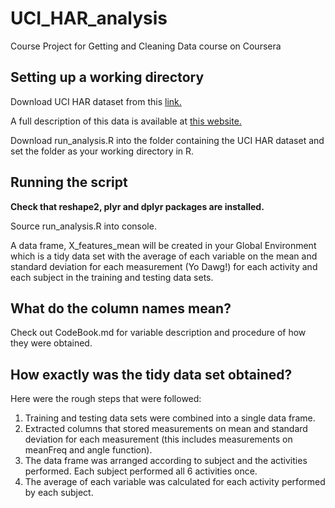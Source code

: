 # UCI_HAR_analysis
Course Project for Getting and Cleaning Data course on Coursera
## Setting up a working directory
Download UCI HAR dataset from this [link.](https://d396qusza40orc.cloudfront.net/getdata%2Fprojectfiles%2FUCI%20HAR%20Dataset.zip)

A full description of this data is available at [this website.](http://archive.ics.uci.edu/ml/datasets/Human+Activity+Recognition+Using+Smartphones)

Download run_analysis.R into the folder containing the UCI HAR dataset and set the folder as your working directory in R.

## Running the script
__Check that reshape2, plyr and dplyr packages are installed.__

Source run_analysis.R into console.

A data frame, X_features_mean will be created in your Global Environment which is a tidy data set with the average of each variable on the mean and standard deviation for each measurement (Yo Dawg!) for each activity and each subject in the training and testing data sets.

## What do the column names mean?
Check out CodeBook.md for variable description and procedure of how they were obtained.

## How exactly was the tidy data set obtained?
Here were the rough steps that were followed:

1. Training and testing data sets were combined into a single data frame.
2. Extracted columns that stored measurements on mean and standard deviation for each measurement (this includes measurements on meanFreq and angle function).
3. The data frame was arranged according to subject and the activities performed. Each subject performed all 6 activities once.
4. The average of each variable was calculated for each activity performed by each subject.
